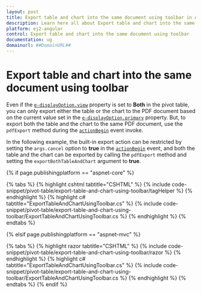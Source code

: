 ```yaml
---
layout: post
title: Export table and chart into the same document using toolbar in Angular Pivotview component | Syncfusion
description: Learn here all about Export table and chart into the same document using toolbar in Syncfusion Angular Pivotview component of Syncfusion Essential JS 2 and more.
platform: ej2-angular
control: Export table and chart into the same document using toolbar 
documentation: ug
domainurl: ##DomainURL##
---
```


# Export table and chart into the same document using toolbar 

Even if the [`e-displayOption.view`](https://help.syncfusion.com/cr/aspnetcore-js2/Syncfusion.EJ2.PivotView.PivotViewDisplayOption.html#Syncfusion_EJ2_PivotView_PivotViewDisplayOption_View) property is set to **Both** in the pivot table, you can only export either the table or the chart to the PDF document based on the current value set in the [`e-displayOption.primary`](https://help.syncfusion.com/cr/aspnetcore-js2/Syncfusion.EJ2.PivotView.PivotViewDisplayOption.html#Syncfusion_EJ2_PivotView_PivotViewDisplayOption_Primary) property. But, to export both the table and the chart to the same PDF document, use the `pdfExport` method during the [`actionBegin`](https://help.syncfusion.com/cr/aspnetcore-js2/Syncfusion.EJ2.PivotView.PivotView.html#Syncfusion_EJ2_PivotView_PivotView_ActionBegin) event invoke.

In the following example, the built-in export action can be restricted by setting the `args.cancel` option to **true** in the [`actionBegin`](https://help.syncfusion.com/cr/aspnetcore-js2/Syncfusion.EJ2.PivotView.PivotView.html#Syncfusion_EJ2_PivotView_PivotView_ActionBegin) event, and both the table and the chart can be exported by calling the `pdfExport` method and setting the `exportBothTableAndChart` argument to **true**.

{% if page.publishingplatform == "aspnet-core" %}

{% tabs %}
{% highlight cshtml tabtitle="CSHTML" %}
{% include code-snippet/pivot-table/export-table-and-chart-using-toolbar/tagHelper %}
{% endhighlight %}
{% highlight c# tabtitle="ExportTableAndChartUsingToolbar.cs" %}
{% include code-snippet/pivot-table/export-table-and-chart-using-toolbar/ExportTableAndChartUsingToolbar.cs %}
{% endhighlight %}
{% endtabs %}

{% elsif page.publishingplatform == "aspnet-mvc" %}

{% tabs %}
{% highlight razor tabtitle="CSHTML" %}
{% include code-snippet/pivot-table/export-table-and-chart-using-toolbar/razor %}
{% endhighlight %}
{% highlight c# tabtitle="ExportTableAndChartUsingToolbar.cs" %}
{% include code-snippet/pivot-table/export-table-and-chart-using-toolbar/ExportTableAndChartUsingToolbar.cs %}
{% endhighlight %}
{% endtabs %}
{% endif %}
